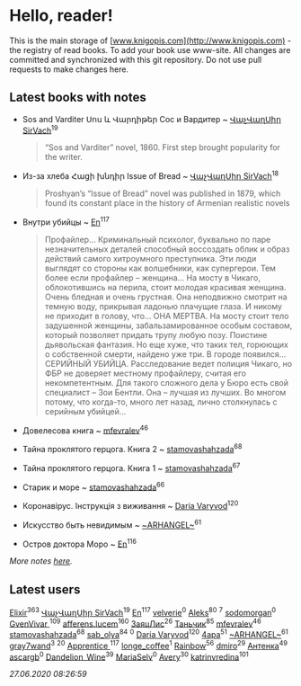 # Hello, reader!
This is the main storage of [www.knigopis.com](http://www.knigopis.com) - the registry of read books.
To add your book use www-site. All changes are committed and synchronized with this git repository.
Do not use pull requests to make changes here.


## Latest books with notes
* Sos and Varditer Սոս և Վարդիթեր Сос и Вардитер ~ [ՎաչՎաղՍիր SirVach](users/113/1130000004300166-yandex)<sup>19</sup>
    > “Sos and Varditer” novel, 1860. First step brought popularity for the writer.

* Из-за хлеба Հացի խնդիր Issue of Bread ~ [ՎաչՎաղՍիր SirVach](users/113/1130000004300166-yandex)<sup>18</sup>
    > Proshyan’s “Issue of Bread” novel was published in 1879, which found its constant place in the history of Armenian realistic novels

* Внутри убийцы ~ [En](users/333/333646551-vkontakte)<sup>117</sup>
    > Профайлер… Криминальный психолог, буквально по паре незначительных деталей способный воссоздать облик и образ действий самого хитроумного преступника. Эти люди выглядят со стороны как волшебники, как супергерои. Тем более если профайлер – женщина…
    > На мосту в Чикаго, облокотившись на перила, стоит молодая красивая женщина. Очень бледная и очень грустная. Она неподвижно смотрит на темную воду, прикрывая ладонью плачущие глаза. И никому не приходит в голову, что…
    > ОНА МЕРТВА.
    > На мосту стоит тело задушенной женщины, забальзамированное особым составом, который позволяет придать трупу любую позу. Поистине дьявольская фантазия. Но еще хуже, что таких тел, горюющих о собственной смерти, найдено уже три. В городе появился…
    > СЕРИЙНЫЙ УБИЙЦА.
    > Расследование ведет полиция Чикаго, но ФБР не доверяет местному профайлеру, считая его некомпетентным. Для такого сложного дела у Бюро есть свой специалист – Зои Бентли. Она – лучшая из лучших. Во многом потому, что когда-то, много лет назад, лично столкнулась с серийным убийцей…

* Довелесова книга ~ [mfevralev](users/140/140966150-vkontakte)<sup>46</sup>

* Тайна проклятого герцога. Книга 2 ~ [stamovashahzada](users/310/310646815-vkontakte)<sup>68</sup>

* Тайна проклятого герцога. Книга 1 ~ [stamovashahzada](users/310/310646815-vkontakte)<sup>67</sup>

* Старик и море ~ [stamovashahzada](users/310/310646815-vkontakte)<sup>66</sup>

* Коронавірус. Інструкція з виживання ~ [Daria Varyvod](users/829/829893410524253-facebook)<sup>120</sup>

* Искусство быть невидимым ~ [~ARHANGEL~](users/642/64251996-vkontakte)<sup>61</sup>

* Остров доктора Моро ~ [En](users/333/333646551-vkontakte)<sup>116</sup>


_More notes [here](latest_books_with_notes.md)._


## Latest users
[Elixir](users/115/115826717712507836033-google)<sup>363</sup> 
[ՎաչՎաղՍիր SirVach](users/113/1130000004300166-yandex)<sup>19</sup> 
[En](users/333/333646551-vkontakte)<sup>117</sup> 
[velverie](users/173/173628445-vkontakte)<sup>0</sup> 
[Aleks](users/117/117835844513813219393-google)<sup>80</sup> 
[](users/104/104731829794763834502-google)<sup>7</sup> 
[sodomorgan](users/101/101526240567453573875-google)<sup>0</sup> 
[GvenVivar ](users/158/158266434925901-facebook)<sup>109</sup> 
[afferens.lucem](users/196/196071655-vkontakte)<sup>160</sup> 
[ЗаяцЛис](users/112/112388384595246311466-google)<sup>26</sup> 
[Таньчик](users/209/2096581563762610-facebook)<sup>85</sup> 
[mfevralev](users/140/140966150-vkontakte)<sup>46</sup> 
[stamovashahzada](users/310/310646815-vkontakte)<sup>68</sup> 
[sab_olya](users/139/139338401-vkontakte)<sup>84</sup> 
[](users/241/2417202-vkontakte)<sup>0</sup> 
[Daria Varyvod](users/829/829893410524253-facebook)<sup>120</sup> 
[4apa](users/117/117392596378069249667-google)<sup>51</sup> 
[~ARHANGEL~](users/642/64251996-vkontakte)<sup>61</sup> 
[gray7wand](users/110/110080946273609412257-google)<sup>3</sup> 
[](users/153/1537586159620888-facebook)<sup>20</sup> 
[Apprentice ](users/528/52821952-vkontakte)<sup>117</sup> 
[longe_coffee](users/369/369557556-vkontakte)<sup>1</sup> 
[Rainbow](users/109/109787328219839805802-google)<sup>56</sup> 
[dmiro](users/571/5714115-vkontakte)<sup>29</sup> 
[Антенка](users/118/118158645037334943900-google)<sup>49</sup> 
[ascargb](users/101/10125314-vkontakte)<sup>0</sup> 
[Dandelion_Wine](users/586/58602788-vkontakte)<sup>39</sup> 
[MariaSelv](users/111/111954412181372496903-google)<sup>0</sup> 
[Avery](users/567/56734832-yandex)<sup>30</sup> 
[katrinvredina](users/233/2336755-vkontakte)<sup>101</sup> 


_27.06.2020 08:26:59_
